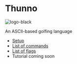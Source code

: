 # Thunno 

![logo-black](https://i.stack.imgur.com/tyz50m.png)

An ASCII-based golfing language

* [Setup](https://github.com/Thunno/Thunno/wiki/Setup)
* [List of commands](https://github.com/Thunno/Thunno/wiki/Commands)
* [List of flags](https://github.com/Thunno/Thunno/wiki/Flags)
* Tutorial coming soon
